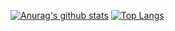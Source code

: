 <!--
**Charles-1999/Charles-1999** is a ✨ _special_ ✨ repository because its `README.md` (this file) appears on your GitHub profile.

Here are some ideas to get you started:

- 🔭 I’m currently working on ...
- 🌱 I’m currently learning ...
- 👯 I’m looking to collaborate on ...
- 🤔 I’m looking for help with ...
- 💬 Ask me about ...
- 📫 How to reach me: ...
- 😄 Pronouns: ...
- ⚡ Fun fact: ...
-->
[![Anurag's github stats](https://github-readme-stats.vercel.app/api?username=Charles-1999&count_private=true&show_icons=true&include_all_commits=true&bg_color=45,304cd0,50359e&text_color=fff&title_color=64f587&icon_color=fff)](https://github.com/anuraghazra/github-readme-stats)
[![Top Langs](https://github-readme-stats.vercel.app/api/top-langs/?username=Charles-1999&layout=compact&bg_color=45,304cd0,50359e&text_color=fff&title_color=64f587&icon_color=fff)](https://github.com/anuraghazra/github-readme-stats)
